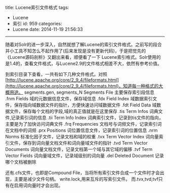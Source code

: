 title: Lucene索引文件格式
tags:
  - Lucene
  - 索引
id: 959
categories:
  - Lucene
date: 2014-11-19 21:56:33
---

随着对Solr的进一步深入，自然就想了解Lucene的索引文件格式。之前写的段合并小工具不知怎么不起作用了(后来发现是没有更新代码)，于是把觉先的《Lucene源码剖析》又翻出来看，顺便看了一下 Lucene索引格式。Solr使用的是1.4的，查看文件格式，与Lucene2.9的文件格式相差不大，依然有参考价值。

到索引目录下查看，一共有如下几种文件格式。对照[http://lucene.apache.org/core/2_9_4/fileformats.html](http://lucene.apache.org/core/2_9_4/fileformats.html)，知道每一种格式的大概用途。
segments.gen, segments_N Segments File 主要保存索引段信息
.fnm Fields 域的元数据信息文件，保存域信息
.fdx Field Index 域数据索引文件，保存指向域数据文件的指针，方便快速访问域数据文件
.fdt Field Data 域数据文件，保存每个文档的字段,域的真正值就是在这里保存
.tis Term Infos 词典文件,记录索引词的信息
.tii Term Info Index 词典索引文件，记录到tis文件的指向，主要是为了加快访问词典文件
.frq Frequencies 文档号与词频文件，记录索引词在文档中的词频
.prx Positions 词位置信息文件，记录索引词的位置信息
.nrm Norms 标准化因子文件，记录文档和域的权重
.tvx Term Vector Index 词向量索引文件，保存到词向量文档文件和词向量域文件的指针
.tvd Term Vector Documents 词向量文档文件，记录文档第一个域与其它域的偏移
.tvf Term Vector Fields 词向量域文件，记录域级别的词向量
.del Deleted Document 记录哪个文档被删除

还有.cfs文件，也即是Compound File，当将所有索引文件合成一个文件时才会出现，主要是减少文件句柄。
write.lock,用来互斥的写索引文件。
而.tvx,tvd,tvf只有在启用词向量时才会出现。
